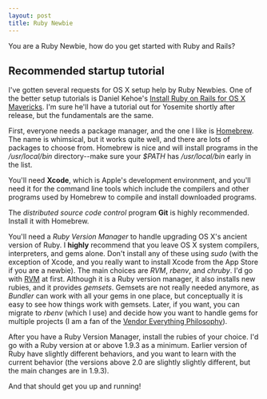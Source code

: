 ```yaml
---
layout: post
title: Ruby Newbie
---
```


<div class="message">
You are a Ruby Newbie, how do you get started with Ruby and Rails?
</div>

## Recommended startup tutorial

I've gotten several requests for OS X setup help by Ruby Newbies. One of the better setup tutorials is Daniel Kehoe's
[Install Ruby on Rails for OS X Mavericks](http://railsapps.github.io/installrubyonrails-mac.html). I'm sure he'll have 
a tutorial out for Yosemite shortly after release, but the fundamentals are the same.

First, everyone needs a package manager, and the one I like is [Homebrew](http://brew.sh/). The name is whimsical, but
it works quite well, and there are lots of packages to choose from. Homebrew is nice and will install programs in the 
*/usr/local/bin* directory--make sure your *$PATH* has */usr/local/bin* early in the list.

You'll need **Xcode**, which is Apple's development environment, and you'll need it for the command line tools which
include the compilers and other programs used by Homebrew to compile and install downloaded programs.

The *distributed source code control* program **Git** is highly recommended. Install it with Homebrew.

You'll need a *Ruby Version Manager* to handle upgrading OS X's ancient version of Ruby. I **highly** 
recommend that you leave OS X system compilers, interpreters, and gems alone. Don't install any
of these using *sudo* (with the exception of Xcode, and you really want to install Xcode from the
App Store if you are a newbie). The main choices are *RVM*, *rbenv*, and *chruby*. I'd go with [RVM](https://rvm.io/)
at first. Although it is a Ruby version manager, it also installs new rubies, and it provides *gemsets*.
Gemsets are not really needed anymore, as *Bundler* can work with all your gems in one place, but 
conceptually it is easy to see how things work with gemsets. Later, if you want, you can migrate to
*rbenv* (which I use) and decide how you want to handle gems for multiple projects (I am a fan of
the [Vendor Everything Philosophy](http://ryan.mcgeary.org/2011/02/09/vendor-everything-still-applies/)).

After you have a Ruby Version Manager, install the rubies of your choice. I'd go with a Ruby version at or
above 1.9.3 as a minimum. Earlier version of Ruby have slightly different behaviors, and you want to learn with
the current behavior (the versions above 2.0 are slightly slightly different, but the main changes are in 1.9.3).

And that should get you up and running!
